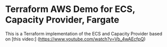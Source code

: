# Terraform AWS Demo for ECS, Capacity Provider, Fargate

This is a Terraform implementation of the ECS and Capacity Provider based on [this video:]
  (https://www.youtube.com/watch?v=Vb_4wAEcfpQ)
